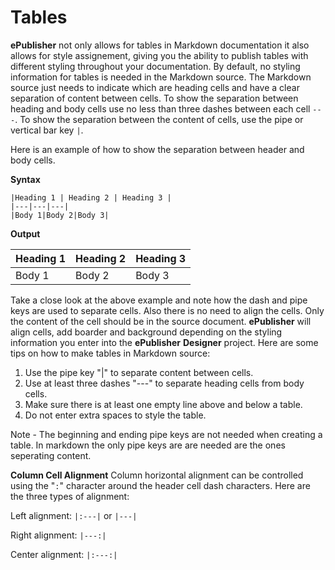 <!--markers: {"Keywords": "tables, cell, cell headings, cell body"}; #tables-->
# Tables

**ePublisher** not only allows for tables in Markdown documentation it also allows for style assignement, giving you the ability to publish tables with different styling throughout your documentation. By default, no styling information for tables is needed in the Markdown source. The Markdown source just needs to indicate which are heading cells and have a clear separation of content between cells. To show the separation between heading and body cells use no less than three dashes between each cell `---`. To show the separation between the content of cells, use the pipe or vertical bar key `|`. 

Here is an example of how to show the separation between header and body cells. 

**Syntax**

```
|Heading 1 | Heading 2 | Heading 3 |
|---|---|---|
|Body 1|Body 2|Body 3|
```

**Output**

|Heading 1 | Heading 2 | Heading 3 |
|---|---|---|
|Body 1|Body 2|Body 3|

Take a close look at the above example and note how the dash and pipe keys are used to separate cells. Also there is no need to align the cells. Only the content of the cell should be in the source document. **ePublisher** will align cells, add boarder and background depending on the styling information you enter into the **ePublisher** **Designer** project. Here are some tips on how to make tables in Markdown source: 

1. Use the pipe key "|" to separate content between cells.
1. Use at least three dashes "---" to separate heading cells from body cells.
1. Make sure there is at least one empty line above and below a table. 
1. Do not enter extra spaces to style the table.

<!--style:mdnote-->
Note - The beginning and ending pipe keys are not needed when creating a table. In markdown the only pipe keys are are needed are the ones seperating content.

**Column Cell Alignment** 
Column horizontal alignment can be controlled using the "`:`" character around the header cell dash characters. Here are the three types of alignment:

Left alignment: 
`|:---|` or `|---|`

Right alignment: 
`|---:|`

Center alignment: 
`|:---:|`
